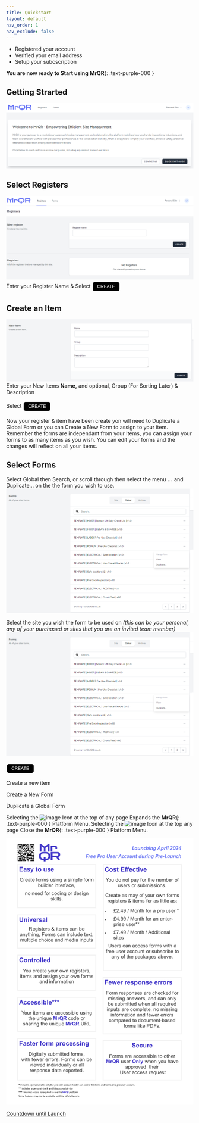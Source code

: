 ```yaml
---
title: Quickstart
layout: default
nav_order: 1
nav_exclude: false
---
```

<head>
<meta charset="UTF-8">
<meta name="description" content="mrqr">
<meta name="keywords" content="forms, form builder, form submission, data collection, safety, inspections">
<meta name="author" content="mark reeves">
<meta name="viewport" content="width=device-width, initial-scale=1.0">

  <style>
.button {
  padding: 5px 12px;
  text-align: center;
  text-decoration: none;
  display: inline-block;
  font-size: 12px;
  margin: 4px 2px;
  cursor: pointer; }
.button1 {background-color: #000000;} /* Black */
.button2 {background-color: white;}
.button1 {color: white;}
.button2 {color: black;}
.button1 {border: none;}
.button2 {border: 1px solid grey}
.button1 {border-radius: 5px;}
.button2 {border-radius: 5px;}
  
</style>
</head>



* Registered your account
* Verified your email address
* Setup your subcscription

**You are now ready to Start using** **MrQR**{: .text-purple-000 }

## Getting Strarted
 
![Index](/assets/images/V3/MrQR_Dashboard.png "Dashboard")

## Select Registers

![Index](/assets/images/V3/MrQR_Registers.png "Registers")
Enter your Register Name & Select <button class="button button1">CREATE</button>

## Create an Item
![Index](/assets/images/V3/MrQR_New_Item.png "New Item")
Enter your New Items **Name,** and optional, Group (For Sorting Later) & Description

Select <button class="button button1">CREATE</button>


Now your register & item have been create yon will need to Duplicate a Global Form or you can Create a New Form to assign to your item.
Remember the forms are independant from your Items, you can assign your forms to as many items as you wish. You can edit your forms and the changes will reflect on all your items.

## Select Forms
Select Global then Search, or scroll through then select the menu **...**  and Duplicate... on the the form you wish to use.
![Index](/assets/images/V3/MrQR_Global_Forms.png "Registers")

Select the site you wish the form to be used on *(this can be your personal, any of your purchased or sites that you are an invited team member)*
![Index](/assets/images/V3/MrQR_Global_Forms.png "Registers")







<button class="button button1">CREATE</button>





Create a new item

Create a New Form

Duplicate a Global Form





Selecting the 
<img width="25" alt="image" src="https://github.com/MrQR-me/docs/assets/153803042/c52befe4-d437-41f0-908d-b7e4ad467e74">
Icon at the top of any page Expands the **MrQR**{: .text-purple-000 } Platform Menu,
Selecting the
<img width="25" alt="image" src="https://github.com/MrQR-me/docs/assets/153803042/4606c0ca-e99d-44c0-8b63-81048a5d4e2c">
Icon at the top any page Close the **MrQR**{: .text-purple-000 } Platform Menu.


![Index](/assets/images/MrQR_Advert.png "Landing Page")

<script src="https://cdn.logwork.com/widget/countdown.js"></script>
<a href="https://logwork.com/countdown-4y91" class="countdown-timer" data-style="circles" data-timezone="Europe/London" data-textcolor="#000000" data-date="2024-04-01 00:00" data-background="#7c55ed" data-digitscolor="#000000" data-unitscolor="#7c55ed">Countdown until Launch</a>
